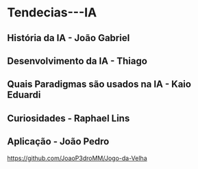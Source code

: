 ﻿# Tendecias---IA

## História da IA - João Gabriel

## Desenvolvimento da IA - Thiago

## Quais Paradigmas são usados na IA - Kaio Eduardi

## Curiosidades - Raphael Lins

## Aplicação - João Pedro 

https://github.com/JoaoP3droMM/Jogo-da-Velha
 
